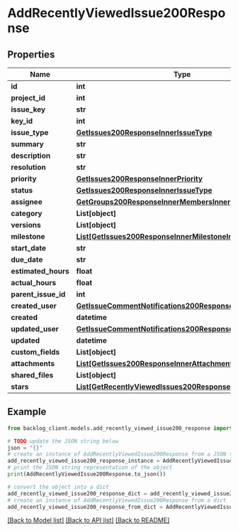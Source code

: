 # AddRecentlyViewedIssue200Response


## Properties

Name | Type | Description | Notes
------------ | ------------- | ------------- | -------------
**id** | **int** |  | [optional] 
**project_id** | **int** |  | [optional] 
**issue_key** | **str** |  | [optional] 
**key_id** | **int** |  | [optional] 
**issue_type** | [**GetIssues200ResponseInnerIssueType**](GetIssues200ResponseInnerIssueType.md) |  | [optional] 
**summary** | **str** |  | [optional] 
**description** | **str** |  | [optional] 
**resolution** | **str** |  | [optional] 
**priority** | [**GetIssues200ResponseInnerPriority**](GetIssues200ResponseInnerPriority.md) |  | [optional] 
**status** | [**GetIssues200ResponseInnerIssueType**](GetIssues200ResponseInnerIssueType.md) |  | [optional] 
**assignee** | [**GetGroups200ResponseInnerMembersInner**](GetGroups200ResponseInnerMembersInner.md) |  | [optional] 
**category** | **List[object]** |  | [optional] 
**versions** | **List[object]** |  | [optional] 
**milestone** | [**List[GetIssues200ResponseInnerMilestoneInner]**](GetIssues200ResponseInnerMilestoneInner.md) |  | [optional] 
**start_date** | **str** |  | [optional] 
**due_date** | **str** |  | [optional] 
**estimated_hours** | **float** |  | [optional] 
**actual_hours** | **float** |  | [optional] 
**parent_issue_id** | **int** |  | [optional] 
**created_user** | [**GetIssueCommentNotifications200ResponseInnerUser**](GetIssueCommentNotifications200ResponseInnerUser.md) |  | [optional] 
**created** | **datetime** |  | [optional] 
**updated_user** | [**GetIssueCommentNotifications200ResponseInnerUser**](GetIssueCommentNotifications200ResponseInnerUser.md) |  | [optional] 
**updated** | **datetime** |  | [optional] 
**custom_fields** | **List[object]** |  | [optional] 
**attachments** | [**List[GetIssues200ResponseInnerAttachmentsInner]**](GetIssues200ResponseInnerAttachmentsInner.md) |  | [optional] 
**shared_files** | **List[object]** |  | [optional] 
**stars** | [**List[GetRecentlyViewedIssues200ResponseIssueStarsInner]**](GetRecentlyViewedIssues200ResponseIssueStarsInner.md) |  | [optional] 

## Example

```python
from backlog_client.models.add_recently_viewed_issue200_response import AddRecentlyViewedIssue200Response

# TODO update the JSON string below
json = "{}"
# create an instance of AddRecentlyViewedIssue200Response from a JSON string
add_recently_viewed_issue200_response_instance = AddRecentlyViewedIssue200Response.from_json(json)
# print the JSON string representation of the object
print(AddRecentlyViewedIssue200Response.to_json())

# convert the object into a dict
add_recently_viewed_issue200_response_dict = add_recently_viewed_issue200_response_instance.to_dict()
# create an instance of AddRecentlyViewedIssue200Response from a dict
add_recently_viewed_issue200_response_from_dict = AddRecentlyViewedIssue200Response.from_dict(add_recently_viewed_issue200_response_dict)
```
[[Back to Model list]](../README.md#documentation-for-models) [[Back to API list]](../README.md#documentation-for-api-endpoints) [[Back to README]](../README.md)


